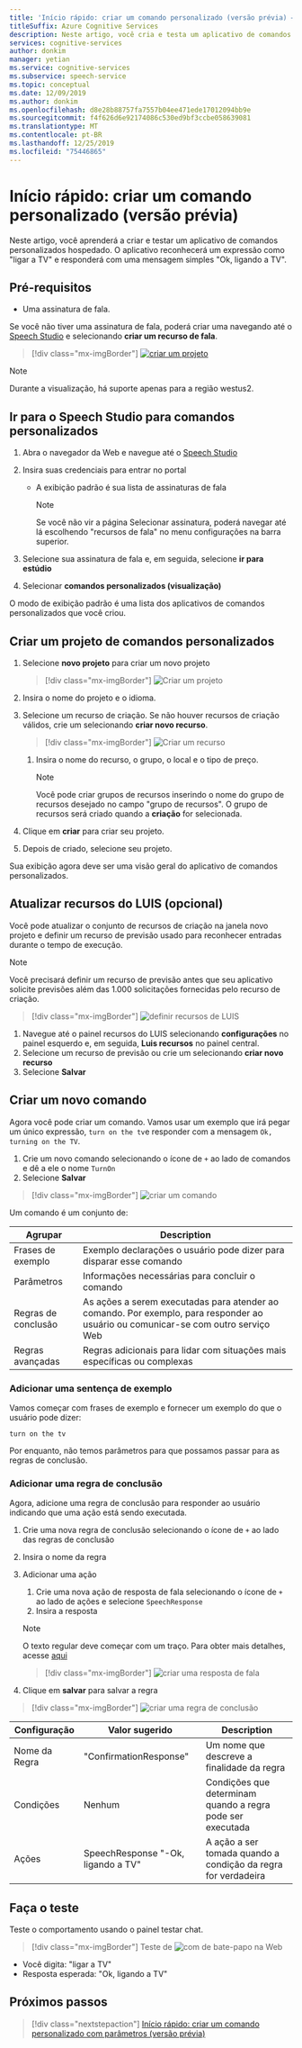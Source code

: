 ```yaml
---
title: 'Início rápido: criar um comando personalizado (versão prévia) – serviço de fala'
titleSuffix: Azure Cognitive Services
description: Neste artigo, você cria e testa um aplicativo de comandos personalizados hospedado.
services: cognitive-services
author: donkim
manager: yetian
ms.service: cognitive-services
ms.subservice: speech-service
ms.topic: conceptual
ms.date: 12/09/2019
ms.author: donkim
ms.openlocfilehash: d8e28b88757fa7557b04ee471ede17012094bb9e
ms.sourcegitcommit: f4f626d6e92174086c530ed9bf3ccbe058639081
ms.translationtype: MT
ms.contentlocale: pt-BR
ms.lasthandoff: 12/25/2019
ms.locfileid: "75446865"
---
```

# <a name="quickstart-create-a-custom-command-preview"></a>Início rápido: criar um comando personalizado (versão prévia)

Neste artigo, você aprenderá a criar e testar um aplicativo de comandos personalizados hospedado.
O aplicativo reconhecerá um expressão como "ligar a TV" e responderá com uma mensagem simples "Ok, ligando a TV".

## <a name="prerequisites"></a>Pré-requisitos

- Uma assinatura de fala. 

Se você não tiver uma assinatura de fala, poderá criar uma navegando até o [Speech Studio](https://speech.microsoft.com/) e selecionando **criar um recurso de fala**.

  > [!div class="mx-imgBorder"]
  > [![criar um projeto](media/custom-speech-commands/create-new-subscription.png)](media/custom-speech-commands/create-new-subscription.png#lightbox)

  > [!NOTE]
  > Durante a visualização, há suporte apenas para a região westus2.

## <a name="go-to-the-speech-studio-for-custom-commands"></a>Ir para o Speech Studio para comandos personalizados

1. Abra o navegador da Web e navegue até o [Speech Studio](https://speech.microsoft.com/)
1. Insira suas credenciais para entrar no portal

   - A exibição padrão é sua lista de assinaturas de fala
     > [!NOTE]
     > Se você não vir a página Selecionar assinatura, poderá navegar até lá escolhendo "recursos de fala" no menu configurações na barra superior.

1. Selecione sua assinatura de fala e, em seguida, selecione **ir para estúdio**
1. Selecionar **comandos personalizados (visualização)**

O modo de exibição padrão é uma lista dos aplicativos de comandos personalizados que você criou.

## <a name="create-a-custom-commands-project"></a>Criar um projeto de comandos personalizados

1. Selecione **novo projeto** para criar um novo projeto

   > [!div class="mx-imgBorder"]
   > ![Criar um projeto](media/custom-speech-commands/create-new-project.png)

1. Insira o nome do projeto e o idioma.
1. Selecione um recurso de criação. Se não houver recursos de criação válidos, crie um selecionando **criar novo recurso**.

   > [!div class="mx-imgBorder"]
   > ![Criar um recurso](media/custom-speech-commands/create-new-resource.png)

   1. Insira o nome do recurso, o grupo, o local e o tipo de preço.

         > [!NOTE]
         > Você pode criar grupos de recursos inserindo o nome do grupo de recursos desejado no campo "grupo de recursos". O grupo de recursos será criado quando a **criação** for selecionada.

1. Clique em **criar** para criar seu projeto.
1. Depois de criado, selecione seu projeto.

Sua exibição agora deve ser uma visão geral do aplicativo de comandos personalizados.

## <a name="update-luis-resources-optional"></a>Atualizar recursos do LUIS (opcional)

Você pode atualizar o conjunto de recursos de criação na janela novo projeto e definir um recurso de previsão usado para reconhecer entradas durante o tempo de execução. 

> [!NOTE]
> Você precisará definir um recurso de previsão antes que seu aplicativo solicite previsões além das 1.000 solicitações fornecidas pelo recurso de criação.

> [!div class="mx-imgBorder"]
> ![definir recursos de LUIS](media/custom-speech-commands/set-luis-resources.png)

1. Navegue até o painel recursos do LUIS selecionando **configurações** no painel esquerdo e, em seguida, **Luis recursos** no painel central.
1. Selecione um recurso de previsão ou crie um selecionando **criar novo recurso**
1. Selecione **Salvar**

## <a name="create-a-new-command"></a>Criar um novo comando

Agora você pode criar um comando. Vamos usar um exemplo que irá pegar um único expressão, `turn on the tv`e responder com a mensagem `Ok, turning on the TV`.

1. Crie um novo comando selecionando o ícone de `+` ao lado de comandos e dê a ele o nome `TurnOn`
1. Selecione **Salvar**

> [!div class="mx-imgBorder"]
> ![criar um comando](media/custom-speech-commands/create-add-command.png)

Um comando é um conjunto de:

| Agrupar            | Description                                                                                                                 |
| ---------------- | --------------------------------------------------------------------------------------------------------------------------- |
| Frases de exemplo | Exemplo declarações o usuário pode dizer para disparar esse comando                                                                 |
| Parâmetros       | Informações necessárias para concluir o comando                                                                                |
| Regras de conclusão | As ações a serem executadas para atender ao comando. Por exemplo, para responder ao usuário ou comunicar-se com outro serviço Web |
| Regras avançadas   | Regras adicionais para lidar com situações mais específicas ou complexas                                                              |

### <a name="add-a-sample-sentence"></a>Adicionar uma sentença de exemplo

Vamos começar com frases de exemplo e fornecer um exemplo do que o usuário pode dizer:

```
turn on the tv
```

Por enquanto, não temos parâmetros para que possamos passar para as regras de conclusão.

### <a name="add-a-completion-rule"></a>Adicionar uma regra de conclusão

Agora, adicione uma regra de conclusão para responder ao usuário indicando que uma ação está sendo executada.

1. Crie uma nova regra de conclusão selecionando o ícone de `+` ao lado das regras de conclusão
1. Insira o nome da regra
1. Adicionar uma ação
   1. Crie uma nova ação de resposta de fala selecionando o ícone de `+` ao lado de ações e selecione `SpeechResponse`
   1. Insira a resposta

   > [!NOTE]
   > O texto regular deve começar com um traço. Para obter mais detalhes, acesse [aqui](https://aka.ms/sc-lg-format)

   > [!div class="mx-imgBorder"]
   > ![criar uma resposta de fala](media/custom-speech-commands/create-speech-response-action.png)

1. Clique em **salvar** para salvar a regra

> [!div class="mx-imgBorder"]
> ![criar uma regra de conclusão](media/custom-speech-commands/create-basic-completion-response-rule.png)

| Configuração    | Valor sugerido                          | Description                                        |
| ---------- | ---------------------------------------- | -------------------------------------------------- |
| Nome da Regra  | "ConfirmationResponse"                   | Um nome que descreve a finalidade da regra          |
| Condições | Nenhum                                     | Condições que determinam quando a regra pode ser executada    |
| Ações    | SpeechResponse "-Ok, ligando a TV" | A ação a ser tomada quando a condição da regra for verdadeira |

## <a name="try-it-out"></a>Faça o teste

Teste o comportamento usando o painel testar chat.

> [!div class="mx-imgBorder"]
> Teste de ![com](media/custom-speech-commands/create-basic-test-chat.png) de bate-papo na Web

- Você digita: "ligar a TV"
- Resposta esperada: "Ok, ligando a TV"

## <a name="next-steps"></a>Próximos passos

> [!div class="nextstepaction"]
> [Início rápido: criar um comando personalizado com parâmetros (versão prévia)](./quickstart-custom-speech-commands-create-parameters.md)
